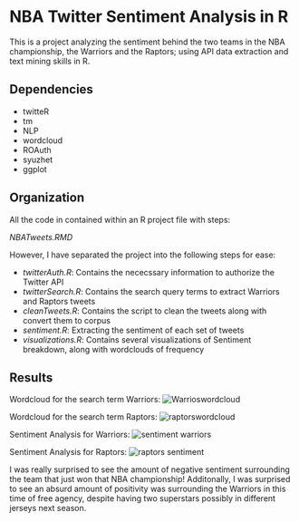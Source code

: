 # NBA Twitter Sentiment Analysis in R
This is a project analyzing the sentiment behind the two teams in the NBA championship, the Warriors and the Raptors; using API data extraction and text mining skills in R. 
## Dependencies
* twitteR
* tm
* NLP
* wordcloud
* ROAuth
* syuzhet
* ggplot
## Organization
All the code in contained within an R project file with steps: 

*NBATweets.RMD*

However, I have separated the project into the following steps for ease:
* *twitterAuth.R*: Contains the nececssary information to authorize the Twitter API
* *twitterSearch.R*: Contains the search query terms to extract Warriors and Raptors tweets 
* *cleanTweets.R*: Contains the script to clean the tweets along with convert them to corpus
* *sentiment.R*: Extracting the sentiment of each set of tweets
* *visualizations.R*: Contains several visualizations of Sentiment breakdown, along with wordclouds of frequency
## Results
Wordcloud for the search term Warriors:
![Warrioswordcloud](https://user-images.githubusercontent.com/34528421/60382507-c5cdc400-9a18-11e9-86fd-bb4f13656025.jpeg)

Wordcloud for the search term Raptors:
![raptorswordcloud](https://user-images.githubusercontent.com/34528421/60382545-50aebe80-9a19-11e9-9081-83f3f873e4f2.jpeg)

Sentiment Analysis for Warriors:
![sentiment warriors](https://user-images.githubusercontent.com/34528421/60382550-6a500600-9a19-11e9-8c9a-25a705cc02e4.jpeg)

Sentiment Analysis for Raptors:
![raptors sentiment](https://user-images.githubusercontent.com/34528421/60382551-6cb26000-9a19-11e9-9255-88091c2b9bdf.jpeg)

I was really surprised to see the amount of negative sentiment surrounding the team that just won that NBA championship! Additonally, I was surprised to see an absurd amount of positivity was surrounding the Warriors in this time of free agency, despite having two superstars possibly in different jerseys next season.
